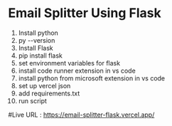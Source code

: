 # Email Splitter Using Flask 

1. Install python 
2. py --version
3. Install Flask
4. pip install flask
5. set environment variables for flask
6. install code runner extension in vs code
7. install python from microsoft extension in vs code
8. set up vercel json
9. add requirements.txt
10. run script

#Live URL : https://email-splitter-flask.vercel.app/
